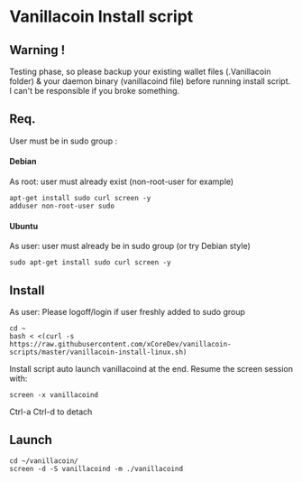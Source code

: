 # Vanillacoin Install script

## Warning !
Testing phase, so please backup your existing wallet files (.Vanillacoin folder) & your daemon binary (vanillacoind file) before running install script.
I can't be responsible if you broke something.

## Req.
User must be in sudo group :

#### Debian
As root: user must already exist (non-root-user for example)
```
apt-get install sudo curl screen -y
adduser non-root-user sudo
```

#### Ubuntu
As user: user must already be in sudo group (or try Debian style)
```
sudo apt-get install sudo curl screen -y
```

## Install
As user: Please logoff/login if user freshly added to sudo group
```
cd ~
bash < <(curl -s  https://raw.githubusercontent.com/xCoreDev/vanillacoin-scripts/master/vanillacoin-install-linux.sh)
```
Install script auto launch vanillacoind at the end.
Resume the screen session with:
```
screen -x vanillacoind
```
Ctrl-a Ctrl-d to detach

## Launch
```
cd ~/vanillacoin/
screen -d -S vanillacoind -m ./vanillacoind
```